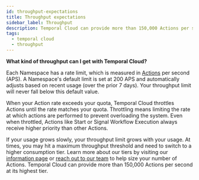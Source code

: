 ```yaml
---
id: throughput-expectations
title: Throughput expectations
sidebar_label: Throughput
description: Temporal Cloud can provide more than 150,000 Actions per second.
tags:
  - temporal cloud
  - throughput
---
```


**What kind of throughput can I get with Temporal Cloud?**

Each Namespace has a rate limit, which is measured in [Actions](/cloud/what-is-an-action) per second (APS).
A Namespace's default limit is set at 200 APS and automatically adjusts based on recent usage (over the prior 7 days).
Your throughput limit will never fall below this default value.

When your Action rate exceeds your quota, Temporal Cloud throttles Actions until the rate matches your quota.
Throttling means limiting the rate at which actions are performed to prevent overloading the system.
Even when throttled, Actions like Start or Signal Workflow Execution always receive higher priority than other Actions.

If your usage grows slowly, your throughput limit grows with your usage.
At times, you may hit a maximum throughput threshold and need to switch to a higher consumption tier.
Learn more about our tiers by visiting our [information page](/cloud/what-is-an-action) or [reach out to our team](https://pages.temporal.io/contact-us) to help size your number of Actions.
Temporal Cloud can provide more than 150,000 Actions per second at its highest tier.
